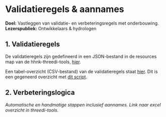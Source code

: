 # Validatieregels & aannames
**Doel:** Vastleggen van validatie- en verbeteringsregels met onderbouwing.  
**Lezerspubliek:** Ontwikkelaars & hydrologen

## 1. Validatieregels
De validatieregels zijn gedefineerd in een JSON-bestand in de resources map van de hhnk-threedi-tools, [hier](https://github.com/threedi/hhnk-threedi-tools/blob/main/hhnk_threedi_tools/resources/schematisation_builder/validationrules.json).

Een tabel-overzicht (CSV-bestand) van de validatieregels staat [hier](https://github.com/threedi/hhnk-threedi-tools/blob/main/hhnk_threedi_tools/resources/schematisation_builder/hhnk_validationrules.csv). Dit is een gegeneerd overzicht met [dit script](https://github.com/threedi/hhnk-threedi-tools/blob/main/hhnk_threedi_tools/core/schematisation_builder/utils/export_validation_rules_overview.py).

## 2. Verbeteringslogica
_Automatische en handmatige stappen inclusief aannames._
_Link naar excel overzicht in threedi-tools._

